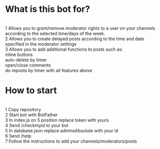 <h1>What is this bot for? </h1> <br>
  1 Allows you to grant/remove moderator rights to a user on your channels according to the selected time/days of the week.<br>
  2 Allows you to create delayed posts according to the time and date specified in the moderator settings <br>
  3 Allows you to add additional functions to posts such as: <br>
    inline buttons  <br>
    auto-delete by timer  <br>
    open/close comments  <br>
    do reposts by timer with all features above  <br> 
<h1>How to start </h1> <br>
1 Copy repository <br>
2 Start bot with BotFather <br>
3 In index.js on 5 position replace token with yours <br>
4 Send /checkmyid to your bot <br>
5 In database.json replace adminsAbsolute with your id <br>
6 Send /help <br>
7 Follow the instructions to add your channels/moderators/posts<br>
